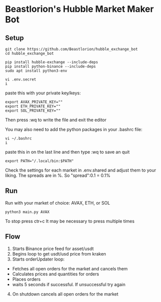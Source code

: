 # Beastlorion's Hubble Market Maker Bot

## Setup

```
git clone https://github.com/Beastlorion/hubble_exchange_bot
cd hubble_exchange_bot

pip install hubble-exchange --include-deps
pip install python-binance --include-deps
sudo apt install python3-env

vi .env.secret
i
```

paste this with your private key/keys:

```
export AVAX_PRIVATE_KEY=""
export ETH_PRIVATE_KEY=""
export SOL_PRIVATE_KEY=""
```
Then press :wq to write the file and exit the editor


You may also need to add the python packages in your .bashrc file: 
```
vi ~/.bashrc
i
```

paste this in on the last line and then type :wq to save an quit
```
export PATH="/.local/bin:$PATH"
```

Check the settings for each market in .env.shared and adjust them to your liking. The spreads are in %. So "spread":0.1 = 0.1%

## Run
Run with your market of choice: AVAX, ETH, or SOL
```
python3 main.py AVAX
```
To stop press ctr+c
It may be necessary to press multiple times

## Flow

1. Starts Binance price feed for asset/usdt
2. Begins loop to get usdt/usd price from kraken
3. Starts orderUpdater loop:
  - Fetches all open orders for the market and cancels them
  - Calculates prices and quantities for orders
  - Places orders
  - waits 5 seconds if successful. If unsuccessful try again
4. On shutdown cancels all open orders for the market